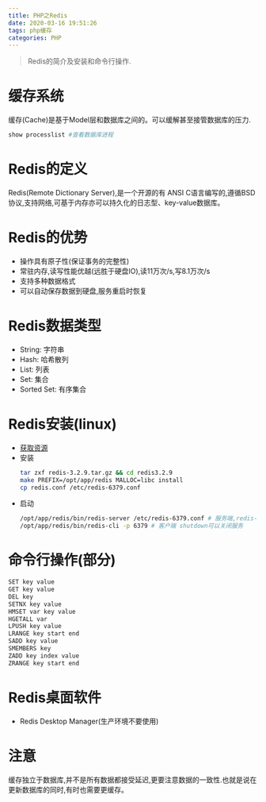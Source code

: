 ```yaml
---
title: PHP之Redis
date: 2020-03-16 19:51:26
tags: php缓存
categories: PHP
---
```

>Redis的简介及安装和命令行操作.

<!--more-->
# 缓存系统
缓存(Cache)是基于Model层和数据库之间的。可以缓解甚至接管数据库的压力.
```bash
show processlist #查看数据库进程
```
# Redis的定义
Redis(Remote Dictionary Server),是一个开源的有 ANSI C语言编写的,遵循BSD协议,支持网络,可基于内存亦可以持久化的日志型、key-value数据库。

# Redis的优势
- 操作具有原子性(保证事务的完整性)
- 常驻内存,读写性能优越(远胜于硬盘IO),读11万次/s,写8.1万次/s
- 支持多种数据格式
- 可以自动保存数据到硬盘,服务重启时恢复

# Redis数据类型
- String: 字符串
- Hash: 哈希散列
- List: 列表
- Set: 集合
- Sorted Set: 有序集合

# Redis安装(linux)
- [获取资源](https://download.redis.io/release/redis-3.2.9.tar.gz)
- 安装
  ```bash
  tar zxf redis-3.2.9.tar.gz && cd redis3.2.9
  make PREFIX=/opt/app/redis MALLOC=libc install
  cp redis.conf /etc/redis-6379.conf
  ```
- 启动
  ```bash
  /opt/app/redis/bin/redis-server /etc/redis-6379.conf # 服务端,redis-6379.conf daemonize yes,以守护进程启动
  /opt/app/redis/bin/redis-cli -p 6379 # 客户端 shutdown可以关闭服务
  ``` 
# 命令行操作(部分)
```bash
SET key value
GET key value
DEL key
SETNX key value
HMSET var key value
HGETALL var
LPUSH key value
LRANGE key start end
SADD key value
SMEMBERS key
ZADD key index value
ZRANGE key start end
```

# Redis桌面软件
- Redis Desktop Manager(生产环境不要使用)

# 注意
缓存独立于数据库,并不是所有数据都接受延迟,更要注意数据的一致性.也就是说在更新数据库的同时,有时也需要更缓存。
